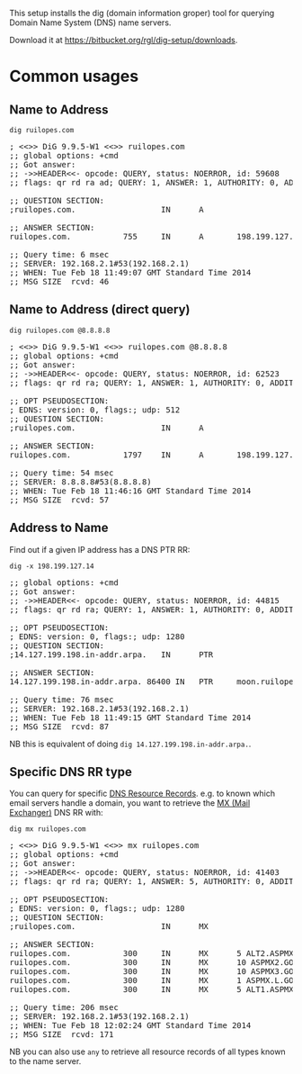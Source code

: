This setup installs the dig (domain information groper) tool for querying Domain Name System (DNS) name servers.

Download it at https://bitbucket.org/rgl/dig-setup/downloads.


# Common usages


## Name to Address

    dig ruilopes.com
<pre>
; <<>> DiG 9.9.5-W1 <<>> ruilopes.com
;; global options: +cmd
;; Got answer:
;; ->>HEADER<<- opcode: QUERY, status: NOERROR, id: 59608
;; flags: qr rd ra ad; QUERY: 1, ANSWER: 1, AUTHORITY: 0, ADDITIONAL: 0

;; QUESTION SECTION:
;ruilopes.com.                  IN      A

;; ANSWER SECTION:
ruilopes.com.           755     IN      A       198.199.127.14

;; Query time: 6 msec
;; SERVER: 192.168.2.1#53(192.168.2.1)
;; WHEN: Tue Feb 18 11:49:07 GMT Standard Time 2014
;; MSG SIZE  rcvd: 46
</pre>


## Name to Address (direct query)

    dig ruilopes.com @8.8.8.8
<pre>
; <<>> DiG 9.9.5-W1 <<>> ruilopes.com @8.8.8.8
;; global options: +cmd
;; Got answer:
;; ->>HEADER<<- opcode: QUERY, status: NOERROR, id: 62523
;; flags: qr rd ra; QUERY: 1, ANSWER: 1, AUTHORITY: 0, ADDITIONAL: 1

;; OPT PSEUDOSECTION:
; EDNS: version: 0, flags:; udp: 512
;; QUESTION SECTION:
;ruilopes.com.                  IN      A

;; ANSWER SECTION:
ruilopes.com.           1797    IN      A       198.199.127.14

;; Query time: 54 msec
;; SERVER: 8.8.8.8#53(8.8.8.8)
;; WHEN: Tue Feb 18 11:46:16 GMT Standard Time 2014
;; MSG SIZE  rcvd: 57
</pre>


## Address to Name

Find out if a given IP address has a DNS PTR RR:

	dig -x 198.199.127.14
<pre>
;; global options: +cmd
;; Got answer:
;; ->>HEADER<<- opcode: QUERY, status: NOERROR, id: 44815
;; flags: qr rd ra; QUERY: 1, ANSWER: 1, AUTHORITY: 0, ADDITIONAL: 1

;; OPT PSEUDOSECTION:
; EDNS: version: 0, flags:; udp: 1280
;; QUESTION SECTION:
;14.127.199.198.in-addr.arpa.   IN      PTR

;; ANSWER SECTION:
14.127.199.198.in-addr.arpa. 86400 IN   PTR     moon.ruilopes.com.

;; Query time: 76 msec
;; SERVER: 192.168.2.1#53(192.168.2.1)
;; WHEN: Tue Feb 18 11:49:15 GMT Standard Time 2014
;; MSG SIZE  rcvd: 87
</pre>

NB this is equivalent of doing `dig 14.127.199.198.in-addr.arpa.`.


## Specific DNS RR type

You can query for specific [DNS Resource Records](http://en.wikipedia.org/wiki/Resource_record#DNS_resource_records). e.g. to known which email servers handle a domain, you want to retrieve the [MX (Mail Exchanger)](http://en.wikipedia.org/wiki/MX_record) DNS RR with:

	dig mx ruilopes.com
<pre>
; <<>> DiG 9.9.5-W1 <<>> mx ruilopes.com
;; global options: +cmd
;; Got answer:
;; ->>HEADER<<- opcode: QUERY, status: NOERROR, id: 41403
;; flags: qr rd ra; QUERY: 1, ANSWER: 5, AUTHORITY: 0, ADDITIONAL: 1

;; OPT PSEUDOSECTION:
; EDNS: version: 0, flags:; udp: 1280
;; QUESTION SECTION:
;ruilopes.com.                  IN      MX

;; ANSWER SECTION:
ruilopes.com.           300     IN      MX      5 ALT2.ASPMX.L.GOOGLE.com.
ruilopes.com.           300     IN      MX      10 ASPMX2.GOOGLEMAIL.com.
ruilopes.com.           300     IN      MX      10 ASPMX3.GOOGLEMAIL.com.
ruilopes.com.           300     IN      MX      1 ASPMX.L.GOOGLE.com.
ruilopes.com.           300     IN      MX      5 ALT1.ASPMX.L.GOOGLE.com.

;; Query time: 206 msec
;; SERVER: 192.168.2.1#53(192.168.2.1)
;; WHEN: Tue Feb 18 12:02:24 GMT Standard Time 2014
;; MSG SIZE  rcvd: 171
</pre>

NB you can also use `any` to retrieve all resource records of all types known to the name server.
